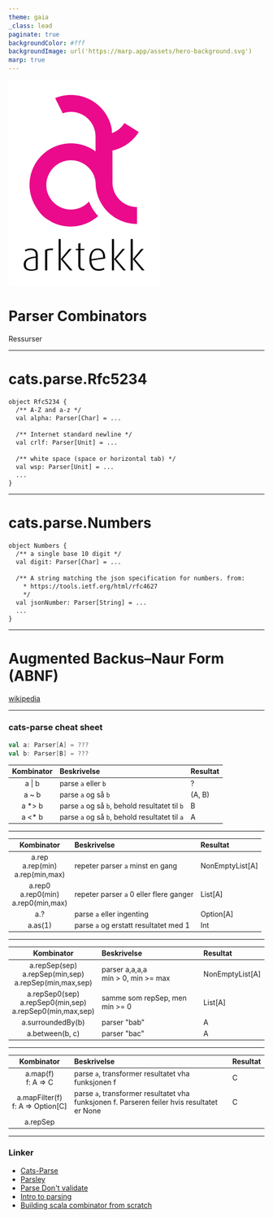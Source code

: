 ```yaml
---
theme: gaia
_class: lead
paginate: true
backgroundColor: #fff
backgroundImage: url('https://marp.app/assets/hero-background.svg')
marp: true
---
```


![bg left:40% 80%](assets/logo.svg)

# **Parser Combinators**

Ressurser

---
# cats.parse.Rfc5234

```
object Rfc5234 {
  /** A-Z and a-z */
  val alpha: Parser[Char] = ...
  
  /** Internet standard newline */
  val crlf: Parser[Unit] = ...

  /** white space (space or horizontal tab) */
  val wsp: Parser[Unit] = ...
  ...
}
```
---
# cats.parse.Numbers

```
object Numbers {
  /** a single base 10 digit */
  val digit: Parser[Char] = ...

  /** A string matching the json specification for numbers. from:
    * https://tools.ietf.org/html/rfc4627
    */
  val jsonNumber: Parser[String] = ...
  ...
}
```

---

# Augmented Backus–Naur Form (ABNF)
[wikipedia](https://en.wikipedia.org/wiki/Augmented_Backus%E2%80%93Naur_form)

---
### cats-parse cheat sheet
```scala
val a: Parser[A] = ???
val b: Parser[B] = ???
```
| Kombinator | Beskrivelse                                    | Resultat |                                                               
|:----------:|:-----------------------------------------------|:---------|
|   a \| b   | parse `a` eller `b`                            | ?        |
|   a ~ b    | parse `a` og så `b`                            | (A, B)   |
|   a *> b   | parse `a` og så `b`, behold resultatet til `b` | B        |
|   a <* b   | parse `a` og så `b`, behold resultatet til `a` | A        |

---

|                 Kombinator                 | Beskrivelse                                        | Resultat        |                                                               
|:------------------------------------------:|:---------------------------------------------------|:----------------|
|  a.rep<br/>a.rep(min)<br/>a.rep(min,max)   | repeter parser `a` minst en gang                   | NonEmptyList[A] |              
| a.rep0<br/>a.rep0(min)<br/>a.rep0(min,max) | repeter parser `a` 0 eller flere ganger            | List[A]         |
|                    a.?                     | parse `a` eller ingenting                          | Option[A]       |
|                  a.as(1)                   | parse `a` og erstatt resultatet med 1              | Int             |

---
|                            Kombinator                            | Beskrivelse                            | Resultat        |                                                               
|:----------------------------------------------------------------:|:---------------------------------------|:----------------|
|  a.repSep(sep)<br/>a.repSep(min,sep)<br/>a.repSep(min,max,sep)   | parser a,a,a,a<br/>min > 0, min >= max | NonEmptyList[A] | 
| a.repSep0(sep)<br/>a.repSep0(min,sep)<br/>a.repSep0(min,max,sep) | samme som repSep, men min >= 0         | List[A]         |
|                        a.surroundedBy(b)                         | parser "bab"                           | A               |
|                         a.between(b, c)                          | parser "bac"                           | A               |

---

|                     Kombinator                      | Beskrivelse                                                                                    | Resultat |                                                               
|:---------------------------------------------------:|:-----------------------------------------------------------------------------------------------|:---------|
|               a.map(f)<br/>f: A => C                | parse `a`, transformer resultatet vha funksjonen f                                             | C        |
| a.mapFilter(f)<br/>f:&nbsp;A&nbsp;=>&nbsp;Option[C] | parse `a`, transformer resultatet vha funksjonen f. Parseren feiler hvis resultatet er None    | C        |      
|                      a.repSep                       |


---

### Linker

* [Cats-Parse](https://typelevel.org/cats-parse/)
* [Parsley](https://j-mie6.github.io/parsley/)
* [Parse Don't validate](https://lexi-lambda.github.io/blog/2019/11/05/parse-don-t-validate/)
* [Intro to parsing](https://jakewheat.github.io/intro_to_parsing/)
* [Building scala combinator from scratch](https://blog.agilogy.com/2022-11-11-writing-a-parser-combinator-library-1.html)
